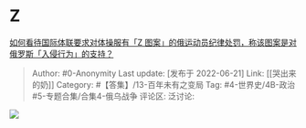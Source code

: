 # Z
[如何看待国际体联要求对体操服有「Z 图案」的俄运动员纪律处罚，称该图案是对俄罗斯「入侵行为」的支持？](https://www.zhihu.com/question/520529592/answer/2538768065)

> Author: #0-Anonymity
> Last update: [发布于 2022-06-21]
> Link: [[哭出来的奶]]
> Category: #【答集】/13-百年未有之变局
> Tag: #4-世界史/4B-政治 #5-专题合集/合集4-俄乌战争
> 评论区:
> 泛讨论:

![](https://pic2.zhimg.com/50/v2-99f7f81f59a09d790ddd3e65fd604dcb_720w.jpg?source=1940ef5c)
